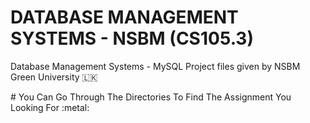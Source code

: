 # DATABASE MANAGEMENT SYSTEMS - NSBM (CS105.3)
Database Management Systems - MySQL Project files given by NSBM Green University 🇱🇰
<div>
# You Can Go Through The Directories To Find The Assignment You Looking For :metal:
</div>
